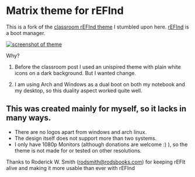 # Matrix theme for rEFInd

This is a fork of the [classroom rEFInd theme](https://www.reddit.com/r/unixporn/comments/838uh5/refind_classroom/) I stumbled upon here. [rEFInd](http://www.rodsbooks.com/refind/) is a boot manager.

[![screenshot of theme](https://gitlab.com/nathanchere/rEFInd-classroom/raw/master/meta/screenshot-1_0_thumb.jpg)](https://gitlab.com/nathanchere/rEFInd-classroom/raw/master/meta/screenshot-1_0.jpg)

Why?

1. Before the classroom post I used an unispired theme with plain white icons on a dark background. But I wanted change.

2. I am using Arch and Windows as a dual boot on both my notebook and my desktop, so this duality aspect worked quite well.

## This was created mainly for myself, so it lacks in many ways.

* There are no logos apart from windows and arch linux.
* The design itself does not support more than two systems.
* I only have 1080p Monitors (although donations are welcome :) ), so the theme is not made for or tested on other resolutions.

Thanks to Roderick W. Smith (rodsmith@rodsbooks.com) for keeping rEFIt alive and making it more usable than ever with rEFInd


